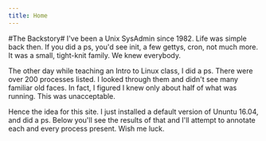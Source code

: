 ```yaml
---
title: Home
---
```

#The Backstory#
I've been a Unix SysAdmin since 1982. Life was simple back then. If you did a ps, you'd see init, a few gettys, cron, not much more. It was a small, tight-knit family. We knew everybody. 

The other day while teaching an Intro to Linux class, I did a ps. There were over 200 processes listed. I looked through them and didn't see many familiar old faces. In fact, I figured I knew only about half of what was running. This was unacceptable. 

Hence the idea for this site. I just installed a default version of Ununtu 16.04, and did a ps. Below you'll see the results of that and I'll attempt to annotate each and every process present. Wish me luck. 
